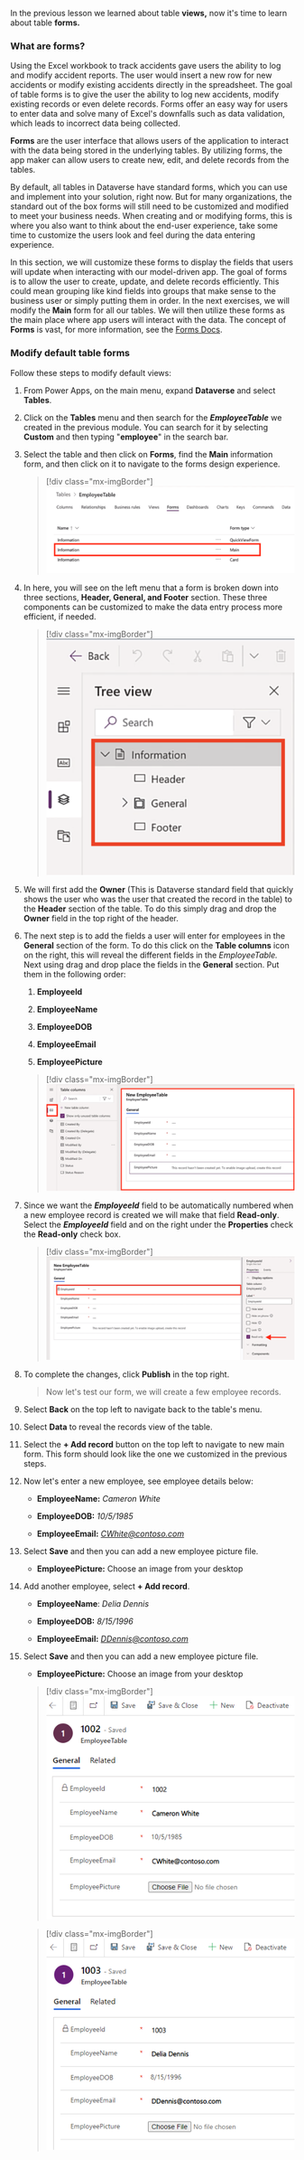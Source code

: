 In the previous lesson we learned about table **views,** now it's time to learn about table **forms.**

### What are forms?

Using the Excel workbook to track accidents gave users the ability to log and modify accident reports. The user would insert a new row for new accidents or modify existing accidents directly in the spreadsheet. The goal of table forms is to give the user the ability to log new accidents, modify existing records or even delete records. Forms offer an easy way for users to enter data and solve many of Excel's downfalls such as data validation, which leads to incorrect data being collected.

**Forms** are the user interface that allows users of the application to interact with the data being stored in the underlying tables. By utilizing forms, the app maker can allow users to create new, edit, and delete records from the tables.

By default, all tables in Dataverse have standard forms, which you can use and implement into your solution, right now. But for many organizations, the standard out of the box forms will still need to be customized and modified to meet your business needs. When creating and or modifying forms, this is where you also want to think about the end-user experience, take some time to customize the users look and feel during the data entering experience.

In this section, we will customize these forms to display the fields that users will update when interacting with our model-driven app. The goal of forms is to allow the user to create, update, and delete records efficiently. This could mean grouping like kind fields into groups that make sense to the business user or simply putting them in order. In the next exercises, we will modify the **Main** form for all our tables. We will then utilize these forms as the main place where app users will interact with the data. The concept of **Forms** is vast, for more information, see the [Forms Docs](powerapps/maker/model-driven-apps/create-design-forms/?azure-portal=true).

### Modify default table forms

Follow these steps to modify default views:

1. From Power Apps, on the main menu, expand **Dataverse** and select **Tables**.

1. Click on the **Tables** menu and then search for the ***EmployeeTable*** we created in the previous module. You can search for it by selecting **Custom** and then typing "**employee**" in the search bar.

1. Select the table and then click on **Forms**, find the **Main** information form, and then click on it to navigate to the forms design experience.

    > [!div class="mx-imgBorder"]
    > [![Screenshot of the Forms tab with the Main Information option highlighted.](../media/10-main-information.png)](../media/10-main-information.png#lightbox)

1. In here, you will see on the left menu that a form is broken down into three sections, **Header, General, and Footer** section. These three components can be customized to make the data entry process more efficient, if needed.

    > [!div class="mx-imgBorder"]
    > [![Screenshot of the Tree view with the Information section expanded and highlihgted.](../media/11-tree-view.png)](../media/11-tree-view.png#lightbox)

1. We will first add the **Owner** (This is Dataverse standard field that quickly shows the user who was the user that created the record in the table) to the **Header** section of the table. To do this simply drag and drop the **Owner** field in the top right of the header.

1. The next step is to add the fields a user will enter for employees in the **General** section of the form. To do this click on the **Table columns** icon on the right, this will reveal the different fields in the *EmployeeTable.* Next using drag and drop place the fields in the **General** section. Put them in the following order:

    1. **EmployeeId**

    1. **EmployeeName**

    1. **EmployeeDOB**

    1. **EmployeeEmail**

    1. **EmployeePicture**

    > [!div class="mx-imgBorder"]
    > [![Screenshot of the General section of the New Employee Table.](../media/12-new-employee-table.png)](../media/12-new-employee-table.png#lightbox)

1. Since we want the ***EmployeeId*** field to be automatically numbered when a new employee record is created we will make that field **Read-only**. Select the ***EmployeeId*** field and on the right under the **Properties** check the **Read-only** check box.

    > [!div class="mx-imgBorder"]
    > [![Screenshot of the Employee ID properties with the Read-only label selected.](../media/13-read-only.png)](../media/13-read-only.png#lightbox)

1. To complete the changes, click **Publish** in the top right.

    > Now let's test our form, we will create a few employee records.

1. Select **Back** on the top left to navigate back to the table's menu.

1. Select **Data** to reveal the records view of the table.

1. Select the **+ Add record** button on the top left to navigate to new main form. This form should look like the one we customized in the previous steps.

1. Now let's enter a new employee, see employee details below:

    - **EmployeeName:** *Cameron White*

    - **EmployeeDOB:** *10/5/1985*

    - **EmployeeEmail:** [*CWhite\@contoso.com*](mailto:CWhite@contoso.com)

1. Select **Save** and then you can add a new employee picture file.

    - **EmployeePicture:** Choose an image from your desktop

1. Add another employee, select **+ Add record**.

    - **EmployeeName**: *Delia Dennis*

    - **EmployeeDOB:** *8/15/1996*

    - **EmployeeEmail:** [*DDennis\@contoso.com*](mailto:DDennis@contoso.com)

1. Select **Save** and then you can add a new employee picture file.

    - **EmployeePicture:** Choose an image from your desktop

    > [!div class="mx-imgBorder"]
    > [![Screenshot of sample General employee profile for Cameron White with Employee ID , Email and Picture File upload option.](../media/14-employee-picture.png)](../media/14-employee-picture.png#lightbox)

    > [!div class="mx-imgBorder"]
    > [![Screenshot of sample General employee profile for Delia Davis with Employee ID , Email and Picture File upload option.](../media/15-employee-image.png)](../media/15-employee-image.png#lightbox)
